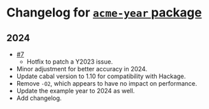 # Changelog for [`acme-year` package](https://hackage.haskell.org/package/acme-year)

## 2024

* [#7](https://github.com/joeyadams/hs-acme-year/pull/7)
    * Hotfix to patch a Y2023 issue.
* Minor adjustment for better accuracy in 2024.
* Update cabal version to 1.10 for compatibility with Hackage.
* Remove `-O2`, which appears to have no impact on performance.
* Update the example year to 2024 as well.
* Add changelog.
